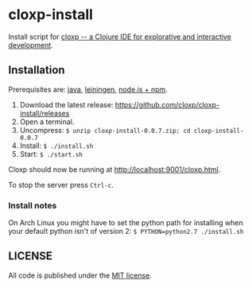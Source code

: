 # cloxp-install
Install script for [cloxp -- a Clojure IDE for explorative and interactive development](http://cloxp.github.io/).

## Installation

Prerequisites are: [java](http://www.oracle.com/technetwork/java/javase/downloads/jdk8-downloads-2133151.html), [leiningen](http://leiningen.org/), [node.js + npm](http://nodejs.org/).

1. Download the latest release: https://github.com/cloxp/cloxp-install/releases
2. Open a terminal.
2. Uncompress: `$ unzip cloxp-install-0.0.7.zip; cd cloxp-install-0.0.7`
3. Install: `$ ./install.sh`
4. Start: `$ ./start.sh`

Cloxp should now be running at [http://localhost:9001/cloxp.html](http://localhost:9001/cloxp.html).

To stop the server press `Ctrl-c`.

### Install notes

On Arch Linux you might have to set the python path for installing when your default python isn't of version 2: `$ PYTHON=python2.7 ./install.sh`

## LICENSE

All code is published under the [MIT license](https://github.com/cloxp/cloxp-install/blob/master/LICENSE).
